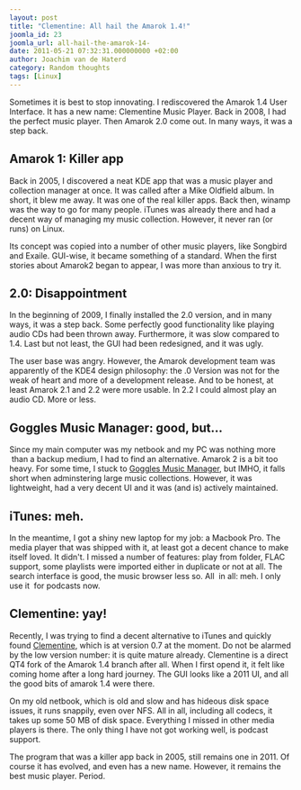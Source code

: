 ```yaml
---
layout: post
title: "Clementine: All hail the Amarok 1.4!"
joomla_id: 23
joomla_url: all-hail-the-amarok-14-
date: 2011-05-21 07:32:31.000000000 +02:00
author: Joachim van de Haterd
category: Random thoughts
tags: [Linux]
---
```

Sometimes it is best to stop innovating. I rediscovered the Amarok 1.4 User Interface. It has a new name: Clementine Music Player. Back in 2008, I had the perfect music player. Then Amarok 2.0 come out. In many ways, it was a step back.

## Amarok 1: Killer app

Back in 2005, I discovered a neat KDE app that was a music player and collection manager at once. It was called after a Mike Oldfield album. In short, it blew me away. It was one of the real killer apps. Back then, winamp was the way to go for many people. iTunes was already there and had a decent way of managing my music collection. However, it never ran (or runs) on Linux.

Its concept was copied into a number of other music players, like Songbird and Exaile. GUI-wise, it became something of a standard. When the first stories about Amarok2 began to appear, I was more than anxious to try it.

## 2.0: Disappointment

In the beginning of 2009, I finally installed the 2.0 version, and in many ways, it was a step back. Some perfectly good functionality like playing audio CDs had been thrown away. Furthermore, it was slow compared to 1.4. Last but not least, the GUI had been redesigned, and it was ugly.

The user base was angry. However, the Amarok development team was apparently of the KDE4 design philosophy: the .0 Version was not for the weak of heart and more of a development release. And to be honest, at least Amarok 2.1 and 2.2 were more usable. In 2.2 I could almost play an audio CD. More or less.

## Goggles Music Manager: good, but...

Since my main computer was my netbook and my PC was nothing more  than a backup medium, I had to find an alternative. Amarok 2 is a bit too heavy. For some time, I stuck to [Goggles Music Manager](http://code.google.com/p/gogglesmm/), but IMHO, it falls short when adminstering large music collections. However, it was lightweight, had a very decent UI and it was (and is) actively maintained.

## iTunes: meh.

In the meantime, I got a shiny new laptop for my job: a Macbook Pro. The media player that was shipped with it, at least got a decent chance to make itself loved. It didn't. I missed a number of features: play from folder, FLAC support, some playlists were imported either in duplicate or not at all. The search interface is good, the music browser less so. All  in all: meh. I only use it  for podcasts now.

## Clementine: yay!

Recently, I was trying to find a decent alternative to iTunes and quickly found [Clementine](http://www.clementine-player.org/), which is at version 0.7 at the moment. Do not be alarmed by the low version number: it is quite mature already. Clementine is a direct QT4 fork of the Amarok 1.4 branch after all. When I first opend it, it felt like coming home after a long hard journey. The GUI looks like a 2011 UI, and all the good bits of amarok 1.4 were there.

On my old netbook, which is old and slow and has hideous disk space issues, it runs snappily, even over NFS. All in all, including all codecs, it takes up some 50 MB of disk space. Everything I missed in other media players is there. The only thing I have not got working well, is podcast support.

The program that was a killer app back in 2005, still remains one in 2011. Of course it has evolved, and even has a new name. However, it remains the best music player. Period.
